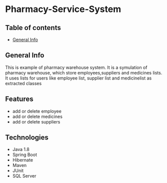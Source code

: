# Pharmacy-Service-System

## Table of contents
- [General Info](##General%20Info)

 
## General Info

This is example of pharmacy warehouse system. 
It is a symulation of pharmacy warehouse, which store employees,suppliers and medicines lists. 
It uses lists for users like employee list, supplier list and medicinelist as extracted classes

## Features

- add or delete employee
- add or delete medicines
- add or delete suppliers

## Technologies

- Java 1.8
- Spring Boot
- Hibernate
- Maven
- JUnit
- SQL Server
